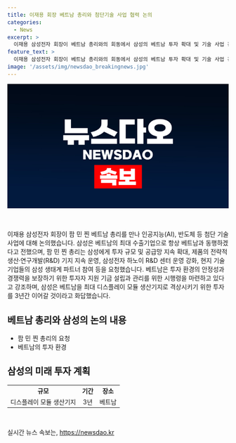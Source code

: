 ```yaml
---
title: 이재용 회장 베트남 총리와 첨단기술 사업 협력 논의
categories:
  - News
excerpt: >
  이재용 삼성전자 회장이 베트남 총리와의 회동에서 삼성의 베트남 투자 확대 및 기술 사업 강화를 논의했다. 회장은 베트남을 삼성의 최대 디스플레이 모듈 생산기지로 강화하기 위한 투자를 3년간 이어갈 것이라고 밝혔으며, 팜 민 찐 총리는 이에 대한 지원과 현지 기술 기업들의 삼성 생태계 파트너 참여를 요청했다. 또한, 베트남의 투자 환경 안정성과 경쟁력을 보장하기 위한 조치를 취하고 첨단 기술과 반도체, AI, R&D 분야에서의 투자 유치를 강조했다. 현재 삼성은 베트남에 9만명의 근로자를 고용하고 누적 투자금은 31조원에 이른다.
feature_text: >
  이재용 삼성전자 회장이 베트남 총리와의 회동에서 삼성의 베트남 투자 확대 및 기술 사업 강화를 논의했다. 회장은 베트남을 삼성의 최대 디스플레이 모듈 생산기지로 강화하기 위한 투자를 3년간 이어갈 것이라고 밝혔으며, 팜 민 찐 총리는 이에 대한 지원과 현지 기술 기업들의 삼성 생태계 파트너 참여를 요청했다. 또한, 베트남의 투자 환경 안정성과 경쟁력을 보장하기 위한 조치를 취하고 첨단 기술과 반도체, AI, R&D 분야에서의 투자 유치를 강조했다. 현재 삼성은 베트남에 9만명의 근로자를 고용하고 누적 투자금은 31조원에 이른다.
image: '/assets/img/newsdao_breakingnews.jpg'
---
```


<p><img src="/assets/img/newsdao_breakingnews.jpg" alt="flaretime 속보" /></p>

<p data-ke-size="size16">&nbsp;</p>

<p data-ke-size="size16">이재용 삼성전자 회장이 팜 민 찐 베트남 총리를 만나 인공지능(AI), 반도체 등 첨단 기술 사업에 대해 논의했습니다. 삼성은 베트남의 최대 수출기업으로 항상 베트남과 동행하겠다고 전했으며, 팜 민 찐 총리는 삼성에게 투자 규모 및 공급망 지속 확대, 제품의 전략적 생산·연구개발(R&D) 기지 지속 운영, 삼성전자 하노이 R&D 센터 운영 강화, 현지 기술 기업들의 삼성 생태계 파트너 참여 등을 요청했습니다. 베트남은 투자 환경의 안정성과 경쟁력을 보장하기 위한 투자자 지원 기금 설립과 관리를 위한 시행령을 마련하고 있다고 강조하며, 삼성은 베트남을 최대 디스플레이 모듈 생산기지로 격상시키기 위한 투자를 3년간 이어갈 것이라고 화답했습니다.</p>

<h2 data-ke-size="size26">베트남 총리와 삼성의 논의 내용</h2>

<ul>
    <li>팜 민 찐 총리의 요청</li>
    <li>베트남의 투자 환경</li>
</ul>

<h2 data-ke-size="size26">삼성의 미래 투자 계획</h2>

<table>
    <tbody>
        <tr>
            <td style="text-align: center; height: 17px;"><b>규모</b></td>
            <td style="text-align: center; height: 17px;"><b>기간</b></td>
            <td style="text-align: center; height: 17px;"><b>장소</b></td>
        </tr>
        <tr>
            <td style="text-align: center; height: 17px;">디스플레이 모듈 생산기지</td>
            <td style="text-align: center; height: 17px;">3년</td>
            <td style="text-align: center; height: 17px;">베트남</td>
        </tr>
    </tbody>
</table>

<p data-ke-size="size16">&nbsp;</p>
실시간 뉴스 속보는, <a href="https://newsdao.kr" rel="dofollow">https://newsdao.kr</a>


